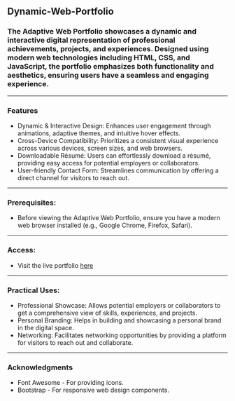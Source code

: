 ## Dynamic-Web-Portfolio

### The Adaptive Web Portfolio showcases a dynamic and interactive digital representation of professional achievements, projects, and experiences. Designed using modern web technologies including HTML, CSS, and JavaScript, the portfolio emphasizes both functionality and aesthetics, ensuring users have a seamless and engaging experience.

---

### Features
- Dynamic & Interactive Design: Enhances user engagement through animations, adaptive themes, and intuitive hover effects.
-  Cross-Device Compatibility: Prioritizes a consistent visual experience across various devices, screen sizes, and web browsers.
-  Downloadable Résumé: Users can effortlessly download a résumé, providing easy access for potential employers or collaborators.
-  User-friendly Contact Form: Streamlines communication by offering a direct channel for visitors to reach out.

---

### Prerequisites: 
- Before viewing the Adaptive Web Portfolio, ensure you have a modern web browser installed (e.g., Google Chrome, Firefox, Safari).

--- 

### Access:
- Visit the live portfolio [here]([https://your-portfolio-link.com](http://anudeephegde.tech/))

---

### Practical Uses:
- Professional Showcase: Allows potential employers or collaborators to get a comprehensive view of skills, experiences, and projects.
- Personal Branding: Helps in building and showcasing a personal brand in the digital space.
- Networking: Facilitates networking opportunities by providing a platform for visitors to reach out and collaborate.

---

### Acknowledgments
- Font Awesome - For providing icons.
- Bootstrap - For responsive web design components.
